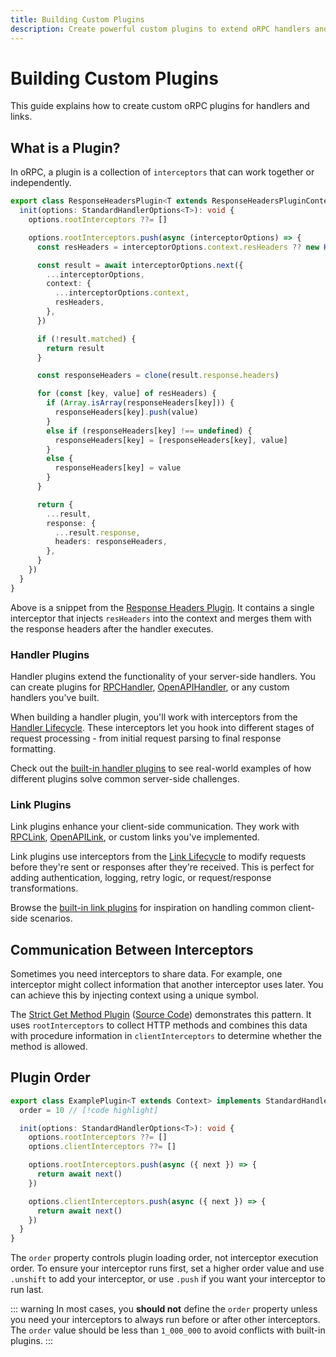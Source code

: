 ```yaml
---
title: Building Custom Plugins
description: Create powerful custom plugins to extend oRPC handlers and links with interceptors.
---
```


# Building Custom Plugins

This guide explains how to create custom oRPC plugins for handlers and links.

## What is a Plugin?

In oRPC, a plugin is a collection of `interceptors` that can work together or independently.

```ts
export class ResponseHeadersPlugin<T extends ResponseHeadersPluginContext> implements StandardHandlerPlugin<T> {
  init(options: StandardHandlerOptions<T>): void {
    options.rootInterceptors ??= []

    options.rootInterceptors.push(async (interceptorOptions) => {
      const resHeaders = interceptorOptions.context.resHeaders ?? new Headers()

      const result = await interceptorOptions.next({
        ...interceptorOptions,
        context: {
          ...interceptorOptions.context,
          resHeaders,
        },
      })

      if (!result.matched) {
        return result
      }

      const responseHeaders = clone(result.response.headers)

      for (const [key, value] of resHeaders) {
        if (Array.isArray(responseHeaders[key])) {
          responseHeaders[key].push(value)
        }
        else if (responseHeaders[key] !== undefined) {
          responseHeaders[key] = [responseHeaders[key], value]
        }
        else {
          responseHeaders[key] = value
        }
      }

      return {
        ...result,
        response: {
          ...result.response,
          headers: responseHeaders,
        },
      }
    })
  }
}
```

Above is a snippet from the [Response Headers Plugin](/docs/plugins/response-headers). It contains a single interceptor that injects `resHeaders` into the context and merges them with the response headers after the handler executes.

### Handler Plugins

Handler plugins extend the functionality of your server-side handlers. You can create plugins for [RPCHandler](/docs/rpc-handler), [OpenAPIHandler](/docs/openapi/openapi-handler), or any custom handlers you've built.

When building a handler plugin, you'll work with interceptors from the [Handler Lifecycle](/docs/rpc-handler#lifecycle). These interceptors let you hook into different stages of request processing - from initial request parsing to final response formatting.

Check out the [built-in handler plugins](https://github.com/unnoq/orpc/tree/main/packages/server/src/plugins) to see real-world examples of how different plugins solve common server-side challenges.

### Link Plugins

Link plugins enhance your client-side communication. They work with [RPCLink](/docs/link/rpc-link), [OpenAPILink](/docs/openapi/link/openapi-link), or custom links you've implemented.

Link plugins use interceptors from the [Link Lifecycle](/docs/link/rpc-link#lifecycle) to modify requests before they're sent or responses after they're received. This is perfect for adding authentication, logging, retry logic, or request/response transformations.

Browse the [built-in link plugins](https://github.com/unnoq/orpc/tree/main/packages/client/src/plugins) for inspiration on handling common client-side scenarios.

## Communication Between Interceptors

Sometimes you need interceptors to share data. For example, one interceptor might collect information that another interceptor uses later. You can achieve this by injecting context using a unique symbol.

The [Strict Get Method Plugin](/docs/plugins/strict-get-method) ([Source Code](https://github.com/unnoq/orpc/blob/main/packages/server/src/plugins/strict-get-method.ts)) demonstrates this pattern. It uses `rootInterceptors` to collect HTTP methods and combines this data with procedure information in `clientInterceptors` to determine whether the method is allowed.

## Plugin Order

```ts
export class ExamplePlugin<T extends Context> implements StandardHandlerPlugin<T> {
  order = 10 // [!code highlight]

  init(options: StandardHandlerOptions<T>): void {
    options.rootInterceptors ??= []
    options.clientInterceptors ??= []

    options.rootInterceptors.push(async ({ next }) => {
      return await next()
    })

    options.clientInterceptors.push(async ({ next }) => {
      return await next()
    })
  }
}
```

The `order` property controls plugin loading order, not interceptor execution order. To ensure your interceptor runs first, set a higher order value and use `.unshift` to add your interceptor, or use `.push` if you want your interceptor to run last.

::: warning
In most cases, you **should not** define the `order` property unless you need your interceptors to always run before or after other interceptors. The `order` value should be less than `1_000_000` to avoid conflicts with built-in plugins.
:::
